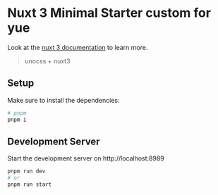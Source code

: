 # Nuxt 3 Minimal Starter custom for yue

Look at the [nuxt 3 documentation](https://v3.nuxtjs.org) to learn more.

> unocss + nuxt3

## Setup

Make sure to install the dependencies:

```bash
# pnpm
pnpm i
```

## Development Server

Start the development server on http://localhost:8989

```bash
pnpm run dev
# or
pnpm run start
```
